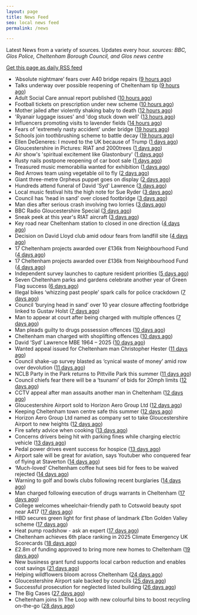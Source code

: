 ```yaml
---
layout: page
title: News Feed
seo: local news feed
permalink: /news

---
```


Latest News from a variety of sources. Updates every hour.
_sources: BBC, Glos Police, Cheltenham Borough Council, and Glos news centre_

[Get this page as daily RSS feed](/daily.rss)

<!-- news_marker starts -->
- ‘Absolute nightmare’ fears over A40 bridge repairs ([9 hours ago](https://gloucesternewscentre.co.uk/absolute-nightmare-fears-over-a40-bridge-repairs/))
- Talks underway over possible reopening of Cheltenham tip ([9 hours ago](https://gloucesternewscentre.co.uk/talks-underway-over-possible-reopening-of-cheltenham-tip/))
- Adult Social Care annual report published ([10 hours ago](https://gloucesternewscentre.co.uk/adult-social-care-annual-report-published/))
- Football tickets on prescription under new scheme ([10 hours ago](https://www.bbc.com/news/articles/cpwqgqnxw97o))
- Mother jailed after violently shaking baby to death ([12 hours ago](https://www.bbc.com/news/articles/cwyq0wjq82lo))
- 'Ryanair luggage issues' and 'dog stuck down well' ([13 hours ago](https://www.bbc.com/news/articles/c5ylnljd4lvo))
- Influencers promoting visits to lavender fields ([14 hours ago](https://www.bbc.com/news/videos/cev030yrnndo))
- Fears of 'extremely nasty accident' under bridge ([19 hours ago](https://www.bbc.com/news/articles/cwyqeg7yq9eo))
- Schools join toothbrushing scheme to battle decay ([19 hours ago](https://www.bbc.com/news/articles/cd78pln81pvo))
- Ellen DeGeneres: I moved to the UK because of Trump ([1 days ago](https://www.bbc.com/news/articles/c8d638rrndzo))
- Gloucestershire in Pictures: RIAT and 2000trees ([1 days ago](https://www.bbc.com/news/articles/crmvp9rxg7yo))
- Air show's 'spiritual excitement like Glastonbury' ([1 days ago](https://www.bbc.com/news/articles/cjrlxvgyp57o))
- Rusty nails postpone reopening of car boot sale ([1 days ago](https://www.bbc.com/news/articles/cm207pe9xx9o))
- Treasured music memorabilia wanted for exhibition ([1 days ago](https://www.bbc.com/news/articles/ce83kdkmrymo))
- Red Arrows team using vegetable oil to fly ([2 days ago](https://www.bbc.com/news/articles/czeyzdp60zjo))
- Giant three-metre Orpheus puppet goes on display ([2 days ago](https://www.bbc.com/news/articles/c8rp232x0zvo))
- Hundreds attend funeral of David 'Syd' Lawrence ([3 days ago](https://www.bbc.com/news/articles/cy8kmg21r93o))
- Local music festival hits the high note for Sue Ryder ([3 days ago](https://gloucesternewscentre.co.uk/local-music-festival-hits-the-high-note-for-sue-ryder/))
- Council has 'head in sand' over closed footbridge ([3 days ago](https://www.bbc.com/news/articles/cy5w26yzxr1o))
- Man dies after serious crash involving two lorries ([3 days ago](https://www.bbc.com/news/articles/crk65744rm4o))
- BBC Radio Gloucestershire Special ([3 days ago](https://www.bbc.co.uk/sounds/play/p0lqz0z2))
- Sneak peek at this year's RIAT aircraft ([3 days ago](https://www.bbc.com/news/videos/c625qw1rzlyo))
- Key road near Cheltenham station to closed in one direction ([4 days ago](https://gloucesternewscentre.co.uk/key-road-near-cheltenham-station-to-closed-in-one-direction/))
- Decision on David Lloyd club amid odour fears from landfill site ([4 days ago](https://gloucesternewscentre.co.uk/decision-on-david-lloyd-club-amid-odour-fears-from-landfill-site/))
- 17 Cheltenham projects awarded over £136k from Neighbourhood Fund ([4 days ago](https://gloucesternewscentre.co.uk/17-cheltenham-projects-awarded-over-136k-from-neighbourhood-fund/))
- 17 Cheltenham projects awarded over £136k from Neighbourhood Fund ([4 days ago](https://www.cheltenham.gov.uk/news/article/3036/17_cheltenham_projects_awarded_over_136k_from_neighbourhood_fund))
- Independent survey launches to capture resident priorities ([5 days ago](https://www.cheltenham.gov.uk/news/article/3035/independent_survey_launches_to_capture_resident_priorities))
- Seven Cheltenham parks and gardens celebrate another year of Green Flag success ([6 days ago](https://www.cheltenham.gov.uk/news/article/3034/seven_cheltenham_parks_and_gardens_celebrate_another_year_of_green_flag_success))
- Illegal bikes ‘whizzing past people’ spark calls for police crackdown ([7 days ago](https://gloucesternewscentre.co.uk/illegal-bikes-whizzing-past-people-spark-calls-for-police-crackdown/))
- Council ‘burying head in sand’ over 10 year closure affecting footbridge linked to Gustav Holst ([7 days ago](https://gloucesternewscentre.co.uk/council-burying-head-in-sand-over-10-year-closure-affecting-footbridge-linked-to-gustav-holst/))
- Man to appear at court after being charged with multiple offences ([7 days ago](https://gloucesternewscentre.co.uk/man-to-appear-at-court-after-being-charged-with-multiple-offences/))
- Man pleads guilty to drugs possession offences ([10 days ago](https://gloucesternewscentre.co.uk/man-pleads-guilty-to-drugs-possession-offences/))
- Cheltenham man charged with shoplifting offences ([10 days ago](https://gloucesternewscentre.co.uk/cheltenham-man-charged-with-shoplifting-offences/))
- David ‘Syd’ Lawrence MBE 1964 – 2025 ([10 days ago](https://www.bbc.co.uk/sounds/play/p0lpkk2r))
- Wanted appeal issued for Cheltenham man Christopher Hester ([11 days ago](https://gloucesternewscentre.co.uk/wanted-appeal-issued-for-cheltenham-man-christopher-hester/))
- Council shake-up survey blasted as ‘cynical waste of money’ amid row over devolution ([11 days ago](https://gloucesternewscentre.co.uk/council-shake-up-survey-blasted-as-cynical-waste-of-money-amid-row-over-devolution/))
- NCLB Party in the Park returns to Pittville Park this summer ([11 days ago](https://www.cheltenham.gov.uk/news/article/3033/nclb_party_in_the_park_returns_to_pittville_park_this_summer))
- Council chiefs fear there will be a ‘tsunami’ of bids for 20mph limits ([12 days ago](https://gloucesternewscentre.co.uk/council-chiefs-fear-there-will-be-a-tsunami-of-bids-for-20mph-limits/))
- CCTV appeal after man assaults another man in Cheltenham ([12 days ago](https://gloucesternewscentre.co.uk/cctv-appeal-after-man-assaults-another-man-in-cheltenham/))
- Gloucestershire Airport sold to Horizon Aero Group Ltd ([12 days ago](https://gloucesternewscentre.co.uk/gloucestershire-airport-sold-to-horizon-aero-group-ltd/))
- Keeping Cheltenham town centre safe this summer ([12 days ago](https://www.cheltenham.gov.uk/news/article/3032/keeping_cheltenham_town_centre_safe_this_summer))
- Horizon Aero Group Ltd named as company set to take Gloucestershire Airport to new heights ([12 days ago](https://www.cheltenham.gov.uk/news/article/3031/horizon_aero_group_ltd_named_as_company_set_to_take_gloucestershire_airport_to_new_heights))
- Fire safety advice when cooking ([13 days ago](https://gloucesternewscentre.co.uk/fire-safety-advice-when-cooking/))
- Concerns drivers being hit with parking fines while charging electric vehicle ([13 days ago](https://gloucesternewscentre.co.uk/concerns-drivers-being-hit-with-parking-fines-while-charging-electric-vehicle/))
- Pedal power drives event success for hospice ([13 days ago](https://gloucesternewscentre.co.uk/pedal-power-drives-event-success-for-hospice/))
- Airport sale will be great for aviation, says Youtuber who conquered fear of flying at Staverton ([14 days ago](https://gloucesternewscentre.co.uk/airport-sale-will-be-great-for-aviation-says-youtuber-who-conquered-fear-of-flying-at-staverton/))
- ‘Much-loved’ Cheltenham coffee hut sees bid for fees to be waived rejected ([14 days ago](https://gloucesternewscentre.co.uk/much-loved-cheltenham-coffee-hut-sees-bid-for-fees-to-be-waived-rejected/))
- Warning to golf and bowls clubs following recent burglaries ([14 days ago](https://gloucesternewscentre.co.uk/warning-to-golf-and-bowls-clubs-following-recent-burglaries/))
- Man charged following execution of drugs warrants in Cheltenham ([17 days ago](https://gloucesternewscentre.co.uk/man-charged-following-execution-of-drugs-warrants-in-cheltenham-2/))
- College welcomes wheelchair-friendly path to Cotswold beauty spot near A417 ([17 days ago](https://gloucesternewscentre.co.uk/college-welcomes-wheelchair-friendly-path-to-cotswold-beauty-spot-near-a417/))
- HBD secures green light for first phase of landmark £1bn Golden Valley scheme ([17 days ago](https://www.cheltenham.gov.uk/news/article/3030/hbd_secures_green_light_for_first_phase_of_landmark_1bn_golden_valley_scheme))
- Heat pump roadshow - ask an expert ([17 days ago](https://www.cheltenham.gov.uk/news/article/3029/heat_pump_roadshow_-_ask_an_expert))
- Cheltenham achieves 6th place ranking in 2025 Climate Emergency UK Scorecards ([18 days ago](https://www.cheltenham.gov.uk/news/article/3028/cheltenham_achieves_6th_place_ranking_in_2025_climate_emergency_uk_scorecards))
- £2.8m of funding approved to bring more new homes to Cheltenham ([19 days ago](https://www.cheltenham.gov.uk/news/article/3027/28m_of_funding_approved_to_bring_more_new_homes_to_cheltenham))
- New business grant fund supports local carbon reduction and enables cost savings ([21 days ago](https://www.cheltenham.gov.uk/news/article/3026/new_business_grant_fund_supports_local_carbon_reduction_and_enables_cost_savings))
- Helping wildflowers bloom across Cheltenham ([24 days ago](https://www.cheltenham.gov.uk/news/article/3025/helping_wildflowers_bloom_across_cheltenham))
- Gloucestershire Airport sale backed by councils ([25 days ago](https://www.cheltenham.gov.uk/news/article/3024/gloucestershire_airport_sale_backed_by_councils))
- Successful prosecution for neglected listed building ([26 days ago](https://www.cheltenham.gov.uk/news/article/3023/successful_prosecution_for_neglected_listed_building))
- The Big Cases ([27 days ago](https://www.bbc.co.uk/iplayer/episode/m001z7w2))
- Cheltenham joins In The Loop with new colourful bins to boost recycling on-the-go ([28 days ago](https://www.cheltenham.gov.uk/news/article/3022/cheltenham_joins_in_the_loop_with_new_colourful_bins_to_boost_recycling_on-the-go))

<!-- news_marker ends -->

